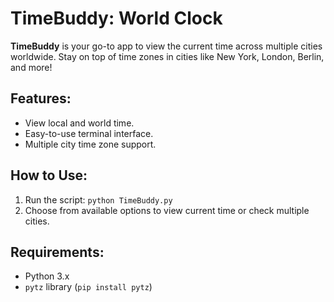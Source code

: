 # TimeBuddy: World Clock

**TimeBuddy** is your go-to app to view the current time across multiple cities worldwide. Stay on top of time zones in cities like New York, London, Berlin, and more!

## Features:
- View local and world time.
- Easy-to-use terminal interface.
- Multiple city time zone support.

## How to Use:
1. Run the script: `python TimeBuddy.py`
2. Choose from available options to view current time or check multiple cities.

## Requirements:
- Python 3.x
- `pytz` library (`pip install pytz`)
